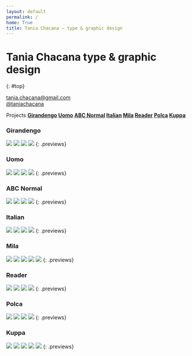 ```yaml
---
layout: default
permalink: /
home: True
title: Tania Chacana – type & graphic design
---
```


# Tania Chacana __type & graphic design__
{: #top}

<tania.chacana@gmail.com>  
[@taniachacana](http://twitter.com/taniachacana)

Projects __[Girandengo](#girandengo) [Uomo](#uomo) [ABC Normal](#abc-normal) [Italian](#italian) [Mila](#mila) [Reader](#reader) [Polca](#polca) [Kuppa](#kuppa)__

### Girandengo

![](/assets/portfolio/portfolio_1.svg)
![](/assets/portfolio/portfolio_2.svg)
![](/assets/portfolio/portfolio_3.svg)
![](/assets/portfolio/portfolio_4.svg)
{: .previews}

### Uomo

![](/assets/portfolio/portfolio_5.svg)
![](/assets/portfolio/portfolio_6.svg)
![](/assets/portfolio/portfolio_7.svg)
![](/assets/portfolio/portfolio_8.svg)
{: .previews}

### ABC Normal

![](/assets/portfolio/portfolio_9.svg)
![](/assets/portfolio/portfolio_10.svg)
![](/assets/portfolio/portfolio_11.svg)
![](/assets/portfolio/portfolio_12.svg)
{: .previews}

### Italian

![](/assets/portfolio/portfolio_13.svg)
![](/assets/portfolio/portfolio_14.svg)
![](/assets/portfolio/portfolio_15.svg)
![](/assets/portfolio/portfolio_16.svg)
{: .previews}

### Mila

![](/assets/portfolio/portfolio_17.svg)
![](/assets/portfolio/portfolio_18.svg)
![](/assets/portfolio/portfolio_19.svg)
![](/assets/portfolio/portfolio_20.svg)
![](/assets/portfolio/portfolio_21.svg)
{: .previews}

### Reader

![](/assets/portfolio/portfolio_22.svg)
![](/assets/portfolio/portfolio_23.svg)
![](/assets/portfolio/portfolio_24.svg)
![](/assets/portfolio/portfolio_25.svg)
{: .previews}

### Polca

![](/assets/portfolio/portfolio_26.svg)
![](/assets/portfolio/portfolio_27.svg)
![](/assets/portfolio/portfolio_28.svg)
![](/assets/portfolio/portfolio_29.svg)
{: .previews}

### Kuppa

![](/assets/portfolio/portfolio_30.svg)
![](/assets/portfolio/portfolio_31.svg)
![](/assets/portfolio/portfolio_32.svg)
![](/assets/portfolio/portfolio_33.svg)
![](/assets/portfolio/portfolio_34.svg)
{: .previews}
